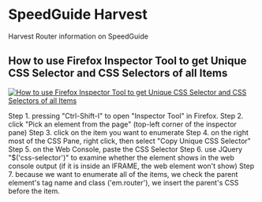 # SpeedGuide Harvest
Harvest Router information on SpeedGuide

## How to use Firefox Inspector Tool to get Unique CSS Selector and CSS Selectors of all Items 

[![How to use Firefox Inspector Tool to get Unique CSS Selector and CSS Selectors of all Items ](http://img.youtube.com/vi/IetlknUBivs/0.jpg)](https://www.youtube.com/watch?v=IetlknUBivs "How to use Firefox Inspector Tool to get Unique CSS Selector and CSS Selectors of all Items ")

Step 1. pressing "Ctrl-Shift-I" to open "Inspector Tool" in Firefox.
Step 2. click "Pick an element from the page" (top-left corner of the inspector pane)
Step 3. click on the item you want to enumerate
Step 4. on the right most of the CSS Pane, right click, then select "Copy Unique CSS Selector"
Step 5. on the Web Console, paste the CSS Selector
Step 6. use JQuery "$('css-selector')" to examine whether the element shows in the web console output (if it is inside an IFRAME, the web element won't show)
Step 7. because we want to enumerate all of the items, we check the parent element's tag name and class ('em.router'), we insert the parent's CSS before the item.


